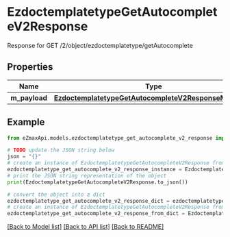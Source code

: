 # EzdoctemplatetypeGetAutocompleteV2Response

Response for GET /2/object/ezdoctemplatetype/getAutocomplete

## Properties

Name | Type | Description | Notes
------------ | ------------- | ------------- | -------------
**m_payload** | [**EzdoctemplatetypeGetAutocompleteV2ResponseMPayload**](EzdoctemplatetypeGetAutocompleteV2ResponseMPayload.md) |  | 

## Example

```python
from eZmaxApi.models.ezdoctemplatetype_get_autocomplete_v2_response import EzdoctemplatetypeGetAutocompleteV2Response

# TODO update the JSON string below
json = "{}"
# create an instance of EzdoctemplatetypeGetAutocompleteV2Response from a JSON string
ezdoctemplatetype_get_autocomplete_v2_response_instance = EzdoctemplatetypeGetAutocompleteV2Response.from_json(json)
# print the JSON string representation of the object
print(EzdoctemplatetypeGetAutocompleteV2Response.to_json())

# convert the object into a dict
ezdoctemplatetype_get_autocomplete_v2_response_dict = ezdoctemplatetype_get_autocomplete_v2_response_instance.to_dict()
# create an instance of EzdoctemplatetypeGetAutocompleteV2Response from a dict
ezdoctemplatetype_get_autocomplete_v2_response_from_dict = EzdoctemplatetypeGetAutocompleteV2Response.from_dict(ezdoctemplatetype_get_autocomplete_v2_response_dict)
```
[[Back to Model list]](../README.md#documentation-for-models) [[Back to API list]](../README.md#documentation-for-api-endpoints) [[Back to README]](../README.md)


